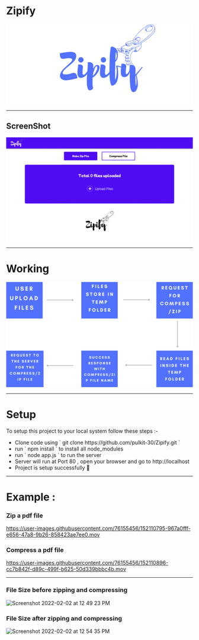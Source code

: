 # Zipify

<img src="./zipify-poster.png" alt='zipify-poster'/>

---

## ScreenShot

<img src="./screenshot.png" alt='zipify-screenshot'/>

---

# Working

<img src="./working-poster.png" alt="working-poster">

---

# Setup

<p> To setup this project to your local system follow these steps :- </p>
<ul>
<li> Clone code using ` git clone https://github.com/pulkit-30/Zipify.git `</li>
<li> run ` npm install ` to install all node_modules </li>
<li> run ` node app.js ` to run the server </li>
<li> Server will run at Port 80 , open your browser and go to http://localhost </li>
<li> Project is setup successfully 🥳</li>
</ul>

---
# Example :

### Zip a pdf file

https://user-images.githubusercontent.com/76155456/152110795-967a0fff-e656-47a8-9b26-858423ae7ee0.mov

### Compress a pdf file 

https://user-images.githubusercontent.com/76155456/152110896-cc7b842f-d89c-499f-b625-50d339bbbc4b.mov

---

### File Size before zipping and compressing
<img width="261" alt="Screenshot 2022-02-02 at 12 49 23 PM" src="https://user-images.githubusercontent.com/76155456/152110919-3a10e16d-5058-4a9e-84ac-b2f8119f837d.png">

### File Size after zipping and compressing
<img width="260" alt="Screenshot 2022-02-02 at 12 54 35 PM" src="https://user-images.githubusercontent.com/76155456/152111222-ed6d908e-3611-4644-98af-e086bdb2fa4d.png">



